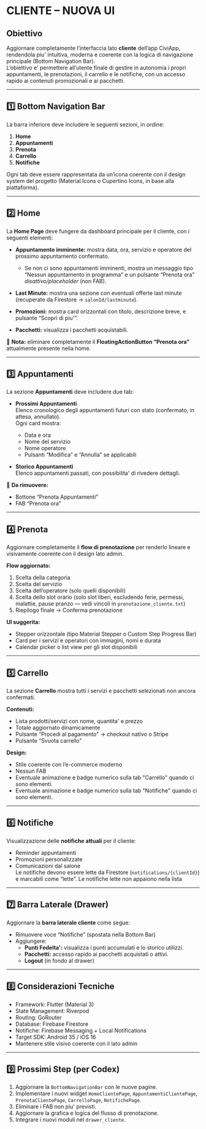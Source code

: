 # CLIENTE – NUOVA UI

## Obiettivo

Aggiornare completamente l’interfaccia lato **cliente** dell’app CiviApp, rendendola piu' intuitiva, moderna e coerente con la logica di navigazione principale (Bottom Navigation Bar).  
L’obiettivo e' permettere all’utente finale di gestire in autonomia i propri appuntamenti, le prenotazioni, il carrello e le notifiche, con un accesso rapido ai contenuti promozionali e ai pacchetti.

---

## 1️⃣ Bottom Navigation Bar

La barra inferiore deve includere le seguenti sezioni, in ordine:

1. **Home**  
2. **Appuntamenti**  
3. **Prenota**  
4. **Carrello**  
5. **Notifiche**

Ogni tab deve essere rappresentata da un’icona coerente con il design system del progetto (Material Icons o Cupertino Icons, in base alla piattaforma).

---

## 2️⃣ Home

La **Home Page** deve fungere da dashboard principale per il cliente, con i seguenti elementi:

- **Appuntamento imminente:** mostra data, ora, servizio e operatore del prossimo appuntamento confermato.  
  - Se non ci sono appuntamenti imminenti, mostra un messaggio tipo “Nessun appuntamento in programma” e un pulsante “Prenota ora” *disattivo/placeholder* (non FAB).  

- **Last Minute:** mostra una sezione con eventuali offerte last minute (recuperate da Firestore → `salonId/lastminute`).  

- **Promozioni:** mostra card orizzontali con titolo, descrizione breve, e pulsante “Scopri di piu'”.  

- **Pacchetti:** visualizza i pacchetti acquistabili.  

🔹 **Nota:** eliminare completamente il **FloatingActionButton “Prenota ora”** attualmente presente nella home.

---

## 3️⃣ Appuntamenti

La sezione **Appuntamenti** deve includere due tab:

- **Prossimi Appuntamenti**  
  Elenco cronologico degli appuntamenti futuri con stato (confermato, in attesa, annullato).  
  Ogni card mostra:  
  - Data e ora  
  - Nome del servizio  
  - Nome operatore  
  - Pulsanti “Modifica” e “Annulla” se applicabili  

- **Storico Appuntamenti**  
  Elenco appuntamenti passati, con possibilita' di rivedere dettagli.  

🔹 **Da rimuovere:**  
- Bottone “Prenota Appuntamenti”  
- FAB “Prenota ora”

---

## 4️⃣ Prenota

Aggiornare completamente il **flow di prenotazione** per renderlo lineare e visivamente coerente con il design lato admin.

**Flow aggiornato:**
1. Scelta della categoria
2. Scelta del servizio  
3. Scelta dell’operatore (solo quelli disponibili)  
4. Scelta dello slot orario (solo slot liberi, escludendo ferie, permessi, malattie, pause pranzo — vedi vincoli in `prenotazione_cliente.txt`)  
5. Riepilogo finale → Conferma prenotazione  

**UI suggerita:**
- Stepper orizzontale (tipo Material Stepper o Custom Step Progress Bar)
- Card per i servizi e operatori con immagini, nomi e durata
- Calendar picker o list view per gli slot disponibili

---

## 5️⃣ Carrello

La sezione **Carrello** mostra tutti i servizi e pacchetti selezionati non ancora confermati.

**Contenuti:**
- Lista prodotti/servizi con nome, quantita' e prezzo  
- Totale aggiornato dinamicamente  
- Pulsante “Procedi al pagamento” → checkout nativo o Stripe  
- Pulsante “Svuota carrello”  

**Design:**  
- Stile coerente con l’e-commerce moderno  
- Nessun FAB  
- Eventuale animazione e badge numerico sulla tab "Carrello" quando ci sono elementi.
- Eventuale animazione e badge numerico sulla tab "Notifiche" quando ci sono elementi.

---

## 6️⃣ Notifiche

Visualizzazione delle **notifiche attuali** per il cliente:
- Reminder appuntamenti  
- Promozioni personalizzate  
- Comunicazioni dal salone  
Le notifiche devono essere lette da Firestore (`notifications/{clientId}`) e marcabili come “lette”.
Le notifiche lette non appaiono nella lista

---

## 7️⃣ Barra Laterale (Drawer)

Aggiornare la **barra laterale cliente** come segue:

- Rimuovere voce “Notifiche” (spostata nella Bottom Bar)  
- Aggiungere:
  - **Punti Fedelta':** visualizza i punti accumulati e lo storico utilizzi.  
  - **Pacchetti:** accesso rapido ai pacchetti acquistati o attivi.  
  - **Logout** (in fondo al drawer)

---

## 8️⃣ Considerazioni Tecniche

- Framework: Flutter (Material 3)
- State Management: Riverpod
- Routing: GoRouter
- Database: Firebase Firestore  
- Notifiche: Firebase Messaging + Local Notifications  
- Target SDK: Android 35 / iOS 16  
- Mantenere stile visivo coerente con il lato admin

---

## 9️⃣ Prossimi Step (per Codex)

1. Aggiornare la `BottomNavigationBar` con le nuove pagine.  
2. Implementare i nuovi widget `HomeClientePage`, `AppuntamentiClientePage`, `PrenotaClientePage`, `CarrelloPage`, `NotifichePage`.  
3. Eliminare i FAB non piu' previsti.  
4. Aggiornare la grafica e logica del flusso di prenotazione.  
5. Integrare i nuovi moduli nel `drawer_cliente`.  
